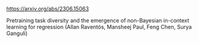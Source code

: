 https://arxiv.org/abs/2306.15063

Pretraining task diversity and the emergence of non-Bayesian in-context learning for regression (Allan Raventós, Mansheej Paul, Feng Chen, Surya Ganguli)